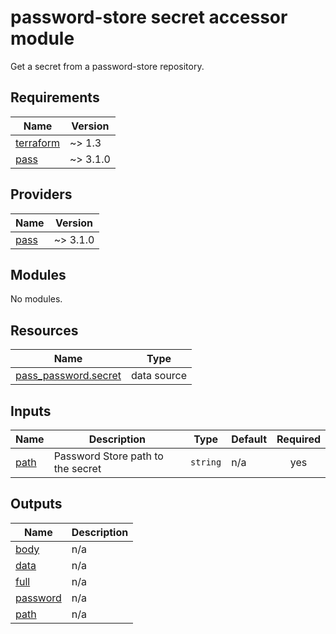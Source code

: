 # password-store secret accessor module

Get a secret from a password-store repository.

<!-- BEGINNING OF PRE-COMMIT-TERRAFORM DOCS HOOK -->
## Requirements

| Name | Version |
|------|---------|
| <a name="requirement_terraform"></a> [terraform](#requirement\_terraform) | ~> 1.3 |
| <a name="requirement_pass"></a> [pass](#requirement\_pass) | ~> 3.1.0 |

## Providers

| Name | Version |
|------|---------|
| <a name="provider_pass"></a> [pass](#provider\_pass) | ~> 3.1.0 |

## Modules

No modules.

## Resources

| Name | Type |
|------|------|
| [pass_password.secret](https://registry.terraform.io/providers/mecodia/pass/latest/docs/data-sources/password) | data source |

## Inputs

| Name | Description | Type | Default | Required |
|------|-------------|------|---------|:--------:|
| <a name="input_path"></a> [path](#input\_path) | Password Store path to the secret | `string` | n/a | yes |

## Outputs

| Name | Description |
|------|-------------|
| <a name="output_body"></a> [body](#output\_body) | n/a |
| <a name="output_data"></a> [data](#output\_data) | n/a |
| <a name="output_full"></a> [full](#output\_full) | n/a |
| <a name="output_password"></a> [password](#output\_password) | n/a |
| <a name="output_path"></a> [path](#output\_path) | n/a |
<!-- END OF PRE-COMMIT-TERRAFORM DOCS HOOK -->
